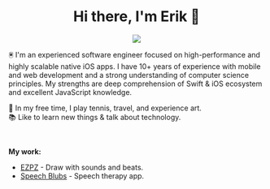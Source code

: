 <h1 align='center'>
  Hi there, I'm Erik 👋
</h1>

<p align='center'>
  <a href="https://www.linkedin.com/in/erik-drobne-a89a8694">
    <img src="https://img.shields.io/badge/LinkedIn-0077B5?style=for-the-badge&logo=linkedin&logoColor=white"/>
  </a>
</p>

🖲 I'm an experienced software engineer focused on high-performance and highly scalable native iOS apps.
I have 10+ years of experience with mobile and web development and a strong understanding of computer science principles. 
My strengths are deep comprehension of Swift & iOS ecosystem and excellent JavaScript knowledge.


🎾 In my free time, I play tennis, travel, and experience art.<br/>
📚 Like to learn new things & talk about technology.

<br/>

**My work:**
- [EZPZ](https://apps.apple.com/us/app/ezpz-doodle-loop-techno/id6444683778) - Draw with sounds and beats.
- [Speech Blubs](https://speechblubs.com/) - Speech therapy app.

